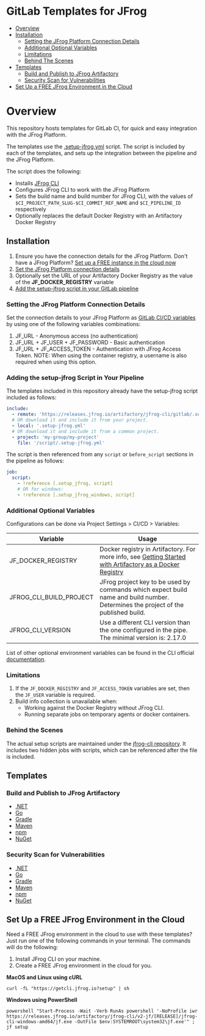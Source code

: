 # GitLab Templates for JFrog

- [Overview](#Overview)
- [Installation](#Installation)
  - [Setting the JFrog Platform Connection Details](#Setting-the-JFrog-Platform-Connection-Details)
  - [Additional Optional Variables](#Additional-Optional-Variables)
  - [Limitations](#Limitations)
  - [Behind The Scenes](#Behind-The-Scenes)
- [Templates](#Templates)
  - [Build and Publish to JFrog Artifactory](#build-and-publish-to-jfrog-artifactory)
  - [Security Scan for Vulnerabilities](#security-scan-for-vulnerabilities)
- [Set Up a FREE JFrog Environment in the Cloud](#Set-Up-a-FREE-JFrog-Environment-in-the-Cloud)

# Overview
This repository hosts templates for GitLab CI, for quick and easy integration with the JFrog Platform.

The templates use the [.setup-jfrog.yml](https://github.com/jfrog/jfrog-cli/blob/v2/build/gitlab/.setup-jfrog.yml) script. The script is included by each of the templates, and sets up the integration between the pipeline and the JFrog Platform.

The script does the following:
* Installs [JFrog CLI](https://www.jfrog.com/confluence/display/CLI/JFrog+CLI)
* Configures JFrog CLI to work with the JFrog Platform
* Sets the build name and build number for JFrog CLI, with the values of `$CI_PROJECT_PATH_SLUG-$CI_COMMIT_REF_NAME` and `$CI_PIPELINE_ID` respectively
* Optionally replaces the default Docker Registry with an Artifactory Docker Registry    

## Installation
1. Ensure you have the connection details for the JFrog Platform. Don't have a JFrog Platform? [Set up a FREE instance in the cloud now](#Set-Up-a-FREE-JFrog-Environment-in-the-Cloud)   
2. [Set the JFrog Platform connection details](#Setting-the-JFrog-Platform-Connection-Details)
3. Optionally set the URL of your Artifactory Docker Registry as the value of the **JF_DOCKER_REGISTRY** variable
4. [Add the setup-jfrog script in your GitLab pipeline](#Adding-the-setup-jfrog-Script-in-Your-Pipeline)

### Setting the JFrog Platform Connection Details
Set the connection details to your JFrog Platform as [GitLab CI/CD variables](https://docs.gitlab.com/ee/ci/variables/) by using one of the following variables combinations:

1. JF_URL - Anonymous access (no authentication) 
2. JF_URL + JF_USER + JF_PASSWORD  - Basic authentication
3. JF_URL + JF_ACCESS_TOKEN  - Authentication with JFrog Access Token. NOTE: When using the container registry, a username is also required when using this option.

### Adding the setup-jfrog Script in Your Pipeline
The templates included in this repository already have the setup-jfrog script included as follows:

```yaml
include:
  - remote: 'https://releases.jfrog.io/artifactory/jfrog-cli/gitlab/.setup-jfrog.yml'
  # OR download it and include it from your project.
  - local: '.setup-jfrog.yml'
  # OR download it and include it from a common project.
  - project: 'my-group/my-project'
    file: '/script/.setup-jfrog.yml'
```

The script is then referenced from any `script` or `before_script` sections in the pipeline as follows:
```yaml
job:
  script:
    - !reference [.setup_jfrog, script]
    # OR for windows:
    - !reference [.setup_jfrog_windows, script]
```

### Additional Optional Variables
Configurations can be done via Project Settings > CI/CD > Variables:

| Variable                | Usage                                                                                                                                                                                                            |
|-------------------------|------------------------------------------------------------------------------------------------------------------------------------------------------------------------------------------------------------------|
| JF_DOCKER_REGISTRY      | Docker registry in Artifactory. For more info, see [Getting Started with Artifactory as a Docker Registry](https://www.jfrog.com/confluence/display/JFROG/Getting+Started+with+Artifactory+as+a+Docker+Registry) |
| JFROG_CLI_BUILD_PROJECT | JFrog project key to be used by commands which expect build name and build number. Determines the project of the published build.                                                                                |
| JFROG_CLI_VERSION       | Use a different CLI version than the one configured in the pipe. The minimal version is: 2.17.0                                                                                                                  |

List of other optional environment variables can be found in the CLI official [documentation](https://www.jfrog.com/confluence/display/CLI/CLI+for+JFrog+Artifactory#CLIforJFrogArtifactory-EnvironmentVariables).

### Limitations
1. If the `JF_DOCKER_REGISTRY` and `JF_ACCESS_TOKEN` variables are set, then the `JF_USER` variable is required.
2. Build info collection is unavailable when:
    * Working against the Docker Registry without JFrog CLI.
    * Running separate jobs on temporary agents or docker containers.

### Behind the Scenes
The actual setup scripts are maintained under the [jfrog-cli repository](https://github.com/jfrog/jfrog-cli/blob/v2/build/gitlab/.setup-jfrog.yml). 
It includes two hidden jobs with scripts, which can be referenced after the file is included.

## Templates
### Build and Publish to JFrog Artifactory
* [.NET](build-dotnet-core/.gitlab-ci.yml)
* [Go](build-go/.gitlab-ci.yml)
* [Gradle](build-gradle/.gitlab-ci.yml)
* [Maven](build-maven/.gitlab-ci.yml)
* [npm](build-npm/.gitlab-ci.yml)
* [NuGet](build-nuget/.gitlab-ci.yml)

### Security Scan for Vulnerabilities
* [.NET](audit-dotnet-core/.gitlab-ci.yml)
* [Go](audit-go/.gitlab-ci.yml)
* [Gradle](audit-gradle/.gitlab-ci.yml)
* [Maven](audit-maven/.gitlab-ci.yml)
* [npm](audit-npm/.gitlab-ci.yml)
* [NuGet](audit-nuget/.gitlab-ci.yml)

## Set Up a FREE JFrog Environment in the Cloud
Need a FREE JFrog environment in the cloud to use with these templates? Just run one of the following commands in your terminal. The commands will do the following:

1. Install JFrog CLI on your machine.
2. Create a FREE JFrog environment in the cloud for you.

**MacOS and Linux using cURL**
```
curl -fL "https://getcli.jfrog.io?setup" | sh
```

**Windows using PowerShell**
```
powershell "Start-Process -Wait -Verb RunAs powershell '-NoProfile iwr https://releases.jfrog.io/artifactory/jfrog-cli/v2-jf/[RELEASE]/jfrog-cli-windows-amd64/jf.exe -OutFile $env:SYSTEMROOT\system32\jf.exe'" ; jf setup
```